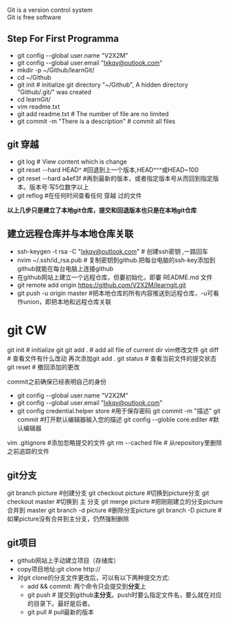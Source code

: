 Git is a version control system  
Git is free software  

## Step For First Programma
- git config --global user.name "V2X2M"  
- git config --global user.email "lxkqv@outlook.com"  
- mkdir -p ~/Github/learnGit/  
- cd ~/Github  
- git init # initialize git directory "~/Github", A hidden directory "Github/.git/" was created  
- cd learnGit/  
- vim readme.txt  
- git add readme.txt # The number of file are no limited  
- git commit -m "There is a description" # commit all files  

## git 穿越
- git log # View content which is change
- git reset --hard HEAD^ #回退到上一个版本,HEAD^^^或HEAD~100
- git reset --hard a4ef3f #再到最新的版本，或者指定版本号从而回到指定版本。版本号·写5位数字以上
- git reflog #在任何时间查看任何 穿越 过的文件

**以上几步只是建立了本地git仓库，提交和回退版本也只是在本地git仓库**

## 建立远程仓库并与本地仓库关联
- ssh-keygen -t rsa -C "lxkqv@outlook.com" # 创建ssh密钥 ,一路回车
- nvim ~/.ssh/id_rsa.pub # 复制密钥到github.把每台电脑的ssh-key添加到github就能在每台电脑上连接github
- 在github网站上建立一个远程仓库，但嫑初始化，即嫑 README.md 文件
- git remote add origin https://github.com/V2X2M/learngit.git
- git push -u origin master #把本地仓库的所有内容推送到远程仓库，-u可看作union，即把本地和远程仓库关联



# git CW
git init # initialize git
git add . # add all file of current dir
vim修改文件
git diff # 查看文件有什么改动
再次添加git add .
git status # 查看当前文件的提交状态
git reset # 撤回添加的更改

commit之前确保已经表明自己的身份

- git config --global user.name "V2X2M"  
- git config --global user.email "lxkqv@outlook.com"  
- git config credential.helper store #用于保存密码
git commit -m "描述"
git commit<CR> #打开默认编辑器输入您的描述
git config --globle core.editer #默认编辑器

vim .gitignore #添加忽略提交的文件
git rm --cached file # 从repository里删除之前追踪的文件

## git分支
git branch picture #创建分支
git checkout picture #切换到picture分支
git checkout master #切换到 主 分支
git merge picture #把刚刚建立的分支picture合并到 master
git branch -d picture #删除分支picture
git branch -D picture #如果picture没有合并到主分支，仍然强制删除

## git项目
- github网站上手动建立项目（存储库）
- copy项目地址:git clone http://
- 对git clone的分支文件更改后，可以有以下两种提交方式:
  - add && commit: 两个命令只会提交到**分支**上
  - git push # 提交到github**主分支**。push时要么指定文件名，要么就在对应的目录下。最好是后者。
  - git pull # pull最新的版本

